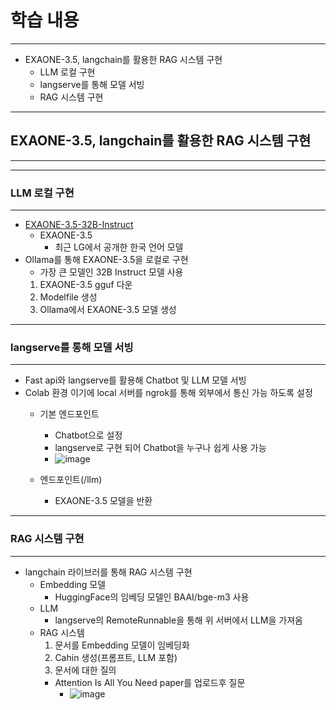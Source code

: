# 학습 내용

---

- EXAONE-3.5, langchain를 활용한 RAG 시스템 구현
  - LLM 로컬 구현
  - langserve를 통해 모델 서빙
  - RAG 시스템 구현

---

## EXAONE-3.5, langchain를 활용한 RAG 시스템 구현

---

---

### LLM 로컬 구현

---

  - [EXAONE-3.5-32B-Instruct](https://huggingface.co/LGAI-EXAONE/EXAONE-3.5-32B-Instruct)
    - EXAONE-3.5
      - 최근 LG에서 공개한 한국 언어 모델
  - Ollama를 통해 EXAONE-3.5을 로컬로 구현
    - 가장 큰 모델인 32B Instruct 모델 사용
    1. EXAONE-3.5 gguf 다운
    2. Modelfile 생성
    3. Ollama에서 EXAONE-3.5 모델 생성

---

### langserve를 통해 모델 서빙

---

  - Fast api와 langserve를 활용해 Chatbot 및 LLM 모델 서빙
  - Colab 환경 이기에 local 서버를 ngrok를 통해 외부에서 통신 가능 하도록 설정
    - 기본 엔드포인트
      - Chatbot으로 설정
      - langserve로 구현 되어 Chatbot을 누구나 쉽게 사용 가능
      - ![image](https://github.com/user-attachments/assets/df31bc38-919a-4114-883e-c872fbe8d697)

    - 엔드포인트(/llm)
      - EXAONE-3.5 모델을 반환

---

### RAG 시스템 구현

---

  - langchain 라이브러를 통해 RAG 시스템 구현
    - Embedding 모델
      - HuggingFace의 임베딩 모델인 BAAI/bge-m3 사용
    - LLM
      - langserve의 RemoteRunnable을 통해 위 서버에서 LLM을 가져옴
    - RAG 시스템
      1. 문서를 Embedding 모델이 임베딩화
      2. Cahin 생성(프롬프트, LLM 포함)
      3. 문서에 대한 질의
      - Attention Is All You Need paper를 업로드후 질문
        - ![image](https://github.com/user-attachments/assets/9665df0b-6481-4b09-9c0e-ba4b396c4709)
